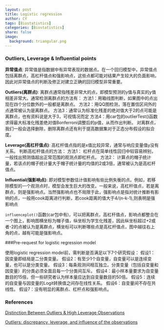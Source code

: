 ```yaml
---
layout: post
title: Logistic regression 
author: CY
tags: [Biostatistics]
categories: [Biostatistics]
share: false
image:
  background: triangular.png
---
```






### Outliers, Leverage & Influential points 

**异常值点**: 异常值是指数据中有异常表现的数据点。在一个回归模型中，异常值点包括离群点，高杠杆值点和强影响点，这些点都可能对结果产生较大的负面影响，因此对异常值点的判断及修正对建立正确的回归模型非常重要。

**Outliers(离群点)**: 离群点通常指残差非常大的点，即模型预测的y值与真实的y值相差非常大。通常检测离群点的方法有：
方法1：用箱线图判断，如果图中的点出现在四个分位数外的一般都是离群点。
方法2：用QQ图检测，落在置信区间外的点通常被认为是离群点。
方法3：通常认为标准化残差的绝对值大于2的点可能是离群点，也有资料说是大于3，可视情况而定
方法4：用car包的outlierTest()函数求得最大标准化残差绝对值Bonferroni调整后的p值，从而作出判断。
对离群点，我们一般会选择删除，删除离群点还有利于提高数据集对于正态分布假设的拟合度。

**Leverage(高杠杆值点)**: 高杠杆值点指的是x值比较异常，通常与响应变量值y没有关系。
判断高杠杆值点的方法：
方法1： 杠杆点在简单线性回归中较容易辨别，一般找出预测值超出正常范围的观测点即杠杆点。
方法2： 计算点的帽子统计量，若该点的帽子统计量大于帽子统计量的均值的2或3倍，通常被认为是高杠杆值点。

**Influential(强影响点)**:  即对模型参数估计值影响有些比例失衡的点。例如，若移除模型的一个观测点时，模型会发生巨大的改变。一般来说，高杠杆值点，若是离群点，则是强影响点。当然强影响点也不局限于此，强影响点是指对统计推断有影响的点，一般用cook距离进行判断，若cook距离的值大于4/(n-k-1),则表明是强影响点

`influenceplot()`函数(car包中有)，可以把离群点，高杠杆值点，影响点都整合在一个图上，影响图横坐标为帽子值，纵坐标为学生化残差，因此纵坐标超过+2或者-2的点被认为是离群点，横坐标可以判断哪些点是高杠杆值点，图中越往右上角的点，越有可能是强影响点。



###Pre-request for logistic regression model

使用logistic regression model前，需判断是否满足以下7个研究假设：
假设1：因变量即结局是二分类变量。
假设2：有至少1个自变量，自变量可以是连续变量，也可以是分类变量。
假设3：每条观测间相互独立。分类变量（包括自变量和因变量）的分类必须全面且每一个分类间互斥。
假设4：最小样本量要求为自变量数目的15倍，但一些研究者认为样本量应达到自变量数目的50倍。
假设5：连续的自变量与因变量的Logit转换值之间存在线性关系。
假设6：自变量间不存在共线性。
假设7：没有明显的离群点、杠杆点和强影响点。











### References 

[Distinction Between Outliers & High Leverage Observations](https://onlinecourses.science.psu.edu/stat501/node/337)

[Outliers: discrepancy, leverage, and influence of the observations](https://learnche.org/pid/least-squares-modelling/outliers-discrepancy-leverage-and-influence-of-the-observations)